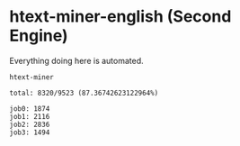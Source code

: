 # htext-miner-english (Second Engine)

Everything doing here is automated.

```
htext-miner

total: 8320/9523 (87.36742623122964%)

job0: 1874
job1: 2116
job2: 2836
job3: 1494
```